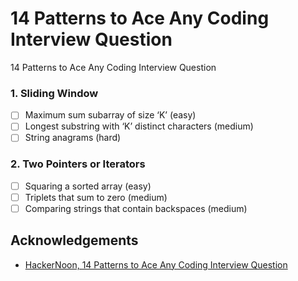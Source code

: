 # 14 Patterns to Ace Any Coding Interview Question

14 Patterns to Ace Any Coding Interview Question
### 1. Sliding Window
- [ ] Maximum sum subarray of size ‘K’ (easy)
- [ ] Longest substring with ‘K’ distinct characters (medium)
- [ ] String anagrams (hard)

### 2. Two Pointers or Iterators
- [ ] Squaring a sorted array (easy)
- [ ] Triplets that sum to zero (medium)
- [ ] Comparing strings that contain backspaces (medium)

## Acknowledgements
- [HackerNoon, 14 Patterns to Ace Any Coding Interview Question](https://hackernoon.com/14-patterns-to-ace-any-coding-interview-question-c5bb3357f6ed)
